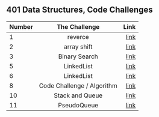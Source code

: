 ## 401 Data Structures, Code Challenges 

| Number        | The Challenge   | Link                     |
| :---------- | :--------:  |       ----------:        |
| 1      | reverce  |  [link](challenge1/README.md)       |
| 2      | array shift  |  [link](challenge2/README.md)       |
| 3      | Binary Search  |  [link](challenge2/README.md)       |
| 5      | LinkedList  |  [link](challenge5/README.md)       |
| 6      | LinkedList  |  [link](challenge6/README.md)       |
| 8     | Code Challenge / Algorithm  |  [link](challenge8/README.md)       |
| 10    | Stack and Queue  |  [link](challenge10/README.md)       |
| 11    |  PseudoQueue  |  [link](challenge11/README.md)       |


